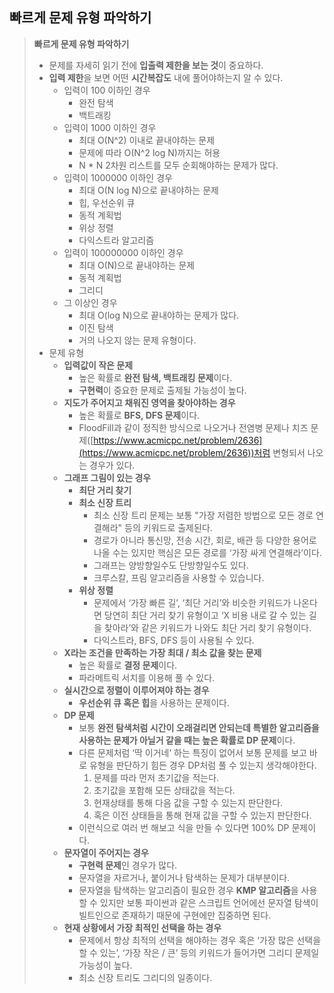 ## 빠르게 문제 유형 파악하기

> **빠르게 문제 유형 파악하기** 
> 
> - 문제를 자세히 읽기 전에 **입출력 제한을 보는 것**이 중요하다.
> - **입력 제한**을 보면 어떤 **시간복잡도** 내에 풀어야하는지 알 수 있다.
>     - 입력이 100 이하인 경우
>         - 완전 탐색
>         - 백트래킹
>     - 입력이 1000 이하인 경우
>         - 최대 O(N^2) 이내로 끝내야하는 문제
>         - 문제에 따라 O(N^2 log N)까지는 허용
>         - N * N 2차원 리스트를 모두 순회해야하는 문제가 많다.
>     - 입력이 1000000 이하인 경우
>         - 최대 O(N log N)으로 끝내야하는 문제
>         - 힙, 우선순위 큐
>         - 동적 계획법
>         - 위상 정렬
>         - 다익스트라 알고리즘
>     - 입력이 100000000 이하인 경우
>         - 최대 O(N)으로 끝내야하는 문제
>         - 동적 계획법
>         - 그리디
>     - 그 이상인 경우
>         - 최대 O(log N)으로 끝내야하는 문제가 많다.
>         - 이진 탐색
>         - 거의 나오지 않는 문제 유형이다.
> - 문제 유형
>     - **입력값이 작은 문제**
>         - 높은 확률로 **완전 탐색, 백트래킹 문제**이다.
>         - **구현력**이 중요한 문제로 출제될 가능성이 높다.
>     - **지도가 주어지고 채워진 영역을 찾아야하는 경우**
>         - 높은 확률로 **BFS, DFS 문제**이다.
>         - FloodFill과 같이 정직한 방식으로 나오거나 전염병 문제나 치즈 문제([https://www.acmicpc.net/problem/2636](https://www.acmicpc.net/problem/2636))처럼 변형되서 나오는 경우가 있다.
>     - **그래프 그림이 있는 경우**
>         - **최단 거리 찾기**
>         - **최소 신장 트리**
>             - 최소 신장 트리 문제는 보통 "가장 저렴한 방법으로 모든 경로 연결해라" 등의 키워드로 출제된다.
>             - 경로가 아니라 통신망, 전송 시간, 회로, 배관 등 다양한 용어로 나올 수는 있지만 핵심은 모든 경로를 ‘가장 싸게 연결해라’이다.
>             - 그래프는 양방향일수도 단방향일수도 있다.
>             - 크루스칼, 프림 알고리즘을 사용할 수 있습니다.
>         - **위상 정렬**
>             - 문제에서 ‘가장 빠른 길’, ‘최단 거리’와 비슷한 키워드가 나온다면 당연히 최단 거리 찾기 유형이고 ‘X 비용 내로 갈 수 있는 길을 찾아라’와 같은 키워드가 나와도 최단 거리 찾기 유형이다.
>             - 다익스트라, BFS, DFS 등이 사용될 수 있다.
>     - **X라는 조건을 만족하는 가장 최대 / 최소 값을 찾는 문제** 
>         - 높은 확률로 **결정 문제**이다.
>         - 파라메트릭 서치를 이용해 풀 수 있다.
>     - **실시간으로 정렬이 이루어져야 하는 경우**
>         - **우선순위 큐 혹은 힙**을 사용하는 문제이다.
>     - **DP 문제**
>         - 보통 **완전 탐색처럼 시간이 오래걸리면 안되는데 특별한 알고리즘을 사용하는 문제가 아닐거 같을 때는 높은 확률로 DP 문제**이다.
>         - 다른 문제처럼 ‘딱 이거네’ 하는 특징이 없어서 보통 문제를 보고 바로 유형을 판단하기 힘든 경우 DP처럼 풀 수 있는지 생각해야한다.
>             1. 문제를 따라 먼저 초기값을 적는다.
>             2. 초기값을 포함해 모든 상태값을 적는다.
>             3. 현재상태를 통해 다음 값을 구할 수 있는지 판단한다.
>             4. 혹은 이전 상태들을 통해 현재 값을 구할 수 있는지 판단한다.
>         - 이런식으로 여러 번 해보고 식을 만들 수 있다면 100% DP 문제이다.
>     - **문자열이 주어지는 경우**
>         - **구현력 문제**인 경우가 많다.
>         - 문자열을 자르거나, 붙이거나 탐색하는 문제가 대부분이다.
>         - 문자열을 탐색하는 알고리즘이 필요한 경우 **KMP 알고리즘**을 사용할 수 있지만 보통 파이썬과 같은 스크립트 언어에선 문자열 탐색이 빌트인으로 존재하기 때문에 구현에만 집중하면 된다.
>     - **현재 상황에서 가장 최적인 선택을 하는 경우**
>         - 문제에서 항상 최적의 선택을 해야하는 경우 혹은 ‘가장 많은 선택을 할 수 있는’, ‘가장 작은 / 큰’ 등의 키워드가 들어가면 그리디 문제일 가능성이 높다.
>         - 최소 신장 트리도 그리디의 일종이다.